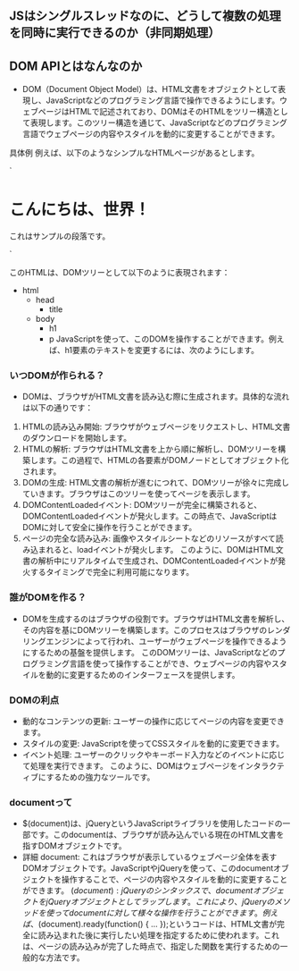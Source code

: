 ## JSはシングルスレッドなのに、どうして複数の処理を同時に実行できるのか（非同期処理）



## DOM APIとはなんなのか

- DOM（Document Object Model）は、HTML文書をオブジェクトとして表現し、JavaScriptなどのプログラミング言語で操作できるようにします。ウェブページはHTMLで記述されており、DOMはそのHTMLをツリー構造として表現します。このツリー構造を通じて、JavaScriptなどのプログラミング言語でウェブページの内容やスタイルを動的に変更することができます。

具体例
例えば、以下のようなシンプルなHTMLページがあるとします。

`
<!DOCTYPE html>
  <html>
    <head>
        <title>サンプルページ</title>
    </head>
    <body>
        <h1 id="title">こんにちは、世界！</h1>
        <p>これはサンプルの段落です。</p>
    </body>
</html>
`

このHTMLは、DOMツリーとして以下のように表現されます：
- html
  - head
    - title
  - body
    - h1
    - p
JavaScriptを使って、このDOMを操作することができます。例えば、h1要素のテキストを変更するには、次のようにします。

### いつDOMが作られる？
- DOMは、ブラウザがHTML文書を読み込む際に生成されます。具体的な流れは以下の通りです：
1. HTMLの読み込み開始: ブラウザがウェブページをリクエストし、HTML文書のダウンロードを開始します。
2. HTMLの解析: ブラウザはHTML文書を上から順に解析し、DOMツリーを構築します。この過程で、HTMLの各要素がDOMノードとしてオブジェクト化されます。
3. DOMの生成: HTML文書の解析が進むにつれて、DOMツリーが徐々に完成していきます。ブラウザはこのツリーを使ってページを表示します。
4. DOMContentLoadedイベント: DOMツリーが完全に構築されると、DOMContentLoadedイベントが発火します。この時点で、JavaScriptはDOMに対して安全に操作を行うことができます。
5. ページの完全な読み込み: 画像やスタイルシートなどのリソースがすべて読み込まれると、loadイベントが発火します。
このように、DOMはHTML文書の解析中にリアルタイムで生成され、DOMContentLoadedイベントが発火するタイミングで完全に利用可能になります。

### 誰がDOMを作る？
- DOMを生成するのはブラウザの役割です。ブラウザはHTML文書を解析し、その内容を基にDOMツリーを構築します。このプロセスはブラウザのレンダリングエンジンによって行われ、ユーザーがウェブページを操作できるようにするための基盤を提供します。
このDOMツリーは、JavaScriptなどのプログラミング言語を使って操作することができ、ウェブページの内容やスタイルを動的に変更するためのインターフェースを提供します。


### DOMの利点
- 動的なコンテンツの更新: ユーザーの操作に応じてページの内容を変更できます。
- スタイルの変更: JavaScriptを使ってCSSスタイルを動的に変更できます。
- イベント処理: ユーザーのクリックやキーボード入力などのイベントに応じて処理を実行できます。
このように、DOMはウェブページをインタラクティブにするための強力なツールです。

### documentって
- $(document)は、jQueryというJavaScriptライブラリを使用したコードの一部です。このdocumentは、ブラウザが読み込んでいる現在のHTML文書を指すDOMオブジェクトです。
- 詳細
document: これはブラウザが表示しているウェブページ全体を表すDOMオブジェクトです。JavaScriptやjQueryを使って、このdocumentオブジェクトを操作することで、ページの内容やスタイルを動的に変更することができます。
$(document): jQueryのシンタックスで、documentオブジェクトをjQueryオブジェクトとしてラップします。これにより、jQueryのメソッドを使ってdocumentに対して様々な操作を行うことができます。
例えば、$(document).ready(function() { ... });というコードは、HTML文書が完全に読み込まれた後に実行したい処理を指定するために使われます。これは、ページの読み込みが完了した時点で、指定した関数を実行するための一般的な方法です。